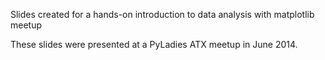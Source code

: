 Slides created for a hands-on introduction to data analysis with matplotlib meetup

These slides were presented at a PyLadies ATX meetup in June 2014. 
